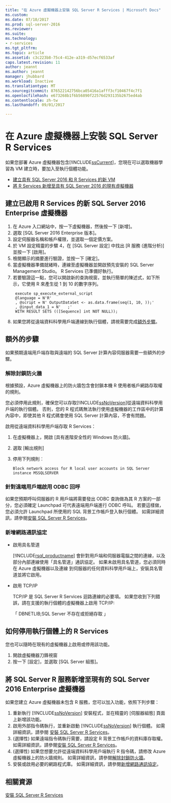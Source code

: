 ```yaml
---
title: "在 Azure 虛擬機器上安裝 SQL Server R Services | Microsoft Docs"
ms.custom: 
ms.date: 07/10/2017
ms.prod: sql-server-2016
ms.reviewer: 
ms.suite: 
ms.technology:
- r-services
ms.tgt_pltfrm: 
ms.topic: article
ms.assetid: c3c223b8-75c4-412e-a319-d57ecf6533af
caps.latest.revision: 11
author: jeannt
ms.author: jeannt
manager: jhubbard
ms.workload: Inactive
ms.translationtype: MT
ms.sourcegitcommit: 876522142756bca05416a1afff3cf10467f4c7f1
ms.openlocfilehash: e673268b1f6b56890f22576d293135b2675ed4ab
ms.contentlocale: zh-tw
ms.lasthandoff: 09/01/2017

---
```

# <a name="installing-sql-server-r-services-on-an-azure-virtual-machine"></a>在 Azure 虛擬機器上安裝 SQL Server R Services
 
如果您部署 Azure 虛擬機器包含[!INCLUDE[ssCurrent](../../includes/sscurrent-md.md)]，您現在可以選取機器學習為 VM 建立時，要加入至執行個體功能。

+ [建立具有 SQL Server 2016 和 R Services 的新 VM](#new)
+ [將 R Services 新增至具有 SQL Server 2016 的現有虛擬機器](#existing)

## <a name="new"></a>建立已啟用 R Services 的新 SQL Server 2016 Enterprise 虛擬機器

1. 在 Azure 入口網站中，按一下虛擬機器，然後按一下 [新增]。
2. 選取 [SQL Server 2016 Enterprise 版本]。
3. 設定伺服器名稱和帳戶權限，並選取一個定價方案。
4. 於 VM 設定精靈的步驟 4，在 [SQL Server 設定] 中找出 [R 服務 (進階分析)] 並按一下 [啟用]。
5. 檢閱顯示的摘要進行驗證，並按一下 [確定]。
6. 當虛擬機器準備就緒時，連線至虛擬機器並開啟預先安裝的 SQL Server Management Studio。 R Services 已準備好執行。
7. 若要驗證這一點，您可以開啟新的查詢視窗，並執行簡單的陳述式，如下所示，它使用 R 來產生從 1 到 10 的數字序列。
   ```
    execute sp_execute_external_script
    @language = N'R'
    , @script = N' OutputDataSet <- as.data.frame(seq(1, 10, ));'
    , @input_data_1 = N'   ;'
    WITH RESULT SETS (([Sequence] int NOT NULL));
   ```
6. 如果您將從遠端資料科學用戶端連線到執行個體，請視需要完成[額外步驟](#additional-steps)。


## <a name="additional-steps"></a>額外的步驟  

如果預期遠端用戶端存取與遠端的 SQL Server 計算內容伺服器需要一些額外的步驟。

### <a name="firewall"></a>解除封鎖防火牆

根據預設，Azure 虛擬機器上的防火牆包含會封鎖本機 R 使用者帳戶網路存取權的規則。

您必須停用此規則，確保您可以存取[!INCLUDE[ssNoVersion](../../includes/ssnoversion-md.md)]從遠端資料科學用戶端的執行個體。  否則，您的 R 程式碼無法執行使用虛擬機器的工作區中的計算內容中，即使其他 R 程式碼會使用 SQL Server 計算內容，不會有問題。

啟用從遠端資料科學用戶端存取 R Services：

1. 在虛擬機器上，開啟 [具有進階安全性的 Windows 防火牆]。
2. 選取 [輸出規則]
3. 停用下列規則︰
  
     `Block network access for R local user accounts in SQL Server instance MSSQLSERVER`
  
### <a name="enable-odbc-callbacks-for-remote-clients"></a>針對遠端用戶端啟用 ODBC 回呼

如果您預期呼叫伺服器的 R 用戶端將需要發出 ODBC 查詢做為其 R 方案的一部分，您必須確定 Launchpad 可代表遠端用戶端進行 ODBC 呼叫。 若要這樣做，您必須允許 Launchpad 所使用的 SQL 背景工作帳戶登入執行個體。
如需詳細資訊，請參閱[安裝 SQL Server R Services](../../advanced-analytics/r/set-up-sql-server-r-services-in-database.md)。

### <a name="network"></a>新增網路通訊協定

+ 啟用具名管道
  
  [!INCLUDE[rsql_productname](../../includes/rsql-productname-md.md)] 會針對用戶端和伺服器電腦之間的連線，以及部分內部連線使用「具名管道」通訊協定。 如果未啟用具名管道，您必須同時在 Azure 虛擬機器以及連線 到伺服器的任何資料科學用戶端上，安裝具名管道並將它啟用。
  
+ 啟用 TCP/IP

  TCP/IP 是 SQL Server R Services 迴路連線的必要項。 如果您收到下列錯誤，請在支援的執行個體的虛擬機器上啟用 TCP/IP:

  「 DBNETLIB;SQL Server 不存在或拒絕存取 」

## <a name="how-to-disable-r-services-on-an-instance"></a>如何停用執行個體上的 R Services

您也可以隨時在現有的虛擬機器上啟用或停用該功能。

1. 開啟虛擬機器刀鋒視窗
2. 按一下 [設定]，並選取 [SQL Server 組態]。

## <a name="existing"></a>將 SQL Server R 服務新增至現有的 SQL Server 2016 Enterprise 虛擬機器

如果您建立 Azure 虛擬機器未包含 R 服務，您可以加入功能，依照下列步驟：

1. 重新執行 [!INCLUDE[ssNoVersion](../../includes/ssnoversion-md.md)] 安裝程式，並在精靈的 [伺服器組態] 頁面上新增該功能。
2. 啟用外部指令碼執行，並重新啟動 [!INCLUDE[ssNoVersion](../../includes/ssnoversion-md.md)] 執行個體。 如需詳細資訊，請參閱 [安裝 SQL Server R Services](../../advanced-analytics/r/set-up-sql-server-r-services-in-database.md)。
3. (選擇性) 如果遠端指令碼執行需要，請設定 R 背景工作帳戶的資料庫存取權。
   如需詳細資訊，請參閱[安裝 SQL Server R Services](../../advanced-analytics/r/set-up-sql-server-r-services-in-database.md)。
3. (選擇性) 如果您想要允許從遠端資料科學用戶端執行 R 指令碼，請修改 Azure 虛擬機器上的防火牆規則。 如需詳細資訊，請參閱[解除封鎖防火牆](#firewall)。
4. 安裝或啟用必要的網路程式庫。 如需詳細資訊，請參閱[新增網路通訊協定](#network)。

## <a name="related-resources"></a>相關資源

[安裝 SQL Server R Services](../../advanced-analytics/r/set-up-sql-server-r-services-in-database.md)

